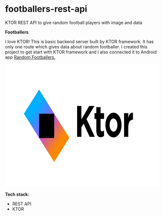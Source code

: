 # footballers-rest-api
KTOR REST API to give random football players with image and data

**Footballers**

I love KTOR! This is basic backend server built by KTOR framework. It has only one route which gives data about random footballer. I created this project to get start with KTOR framework and I also connected it to Android app <a href="https://github.com/raheemadamboev/random-footballer">Random Footballers.<a/>

<img src="https://github.com/raheemadamboev/footballers-rest-api/blob/master/kotlin-Ktor.png" alt="Italian Trulli" width="800" height="400">

**Tech stack:**

- REST API
- KTOR

